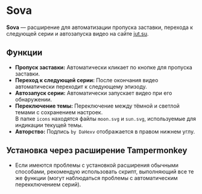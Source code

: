 # Sova

**Sova** — расширение для автоматизации пропуска заставки, перехода к следующей серии и автозапуска видео на сайте [jut.su](https://jut.su).

## Функции

- **Пропуск заставки:** Автоматически кликает по кнопке для пропуска заставки.
- **Переход к следующей серии:** После окончания видео автоматически переходит к следующему эпизоду.
- **Автозапуск серии:** Автоматически запускает видео при его обнаружении.
- **Переключение темы:** Переключение между тёмной и светлой темами с сохранением настроек.  
  В папке `icons` находятся файлы `moon.svg` и `sun.svg`, используемые для индикации текущей темы.
- **Авторство:** Подпись `by DaHexv` отображается в правом нижнем углу.

## Установка через расширение Tampermonkey

- Если имеются проблемы с установкой расширения обычными способами, рекомендую использовать скрипт, выполняющий все те же функции (могут наблюдаться проблемы с автоматическим перекключением серий). 
